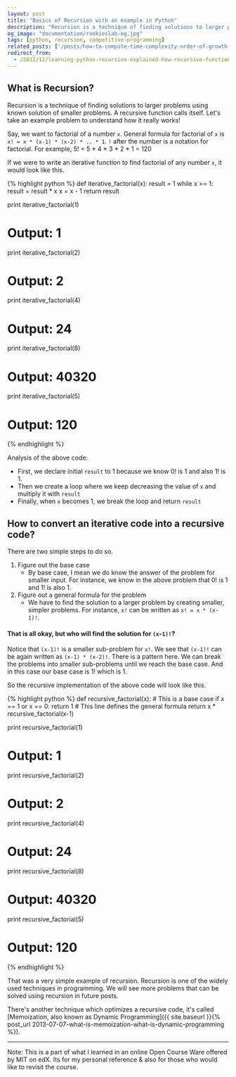 ```yaml
---
layout: post
title: "Basics of Recursion with an example in Python"
description: "Recursion is a technique of finding solutions to larger problems using known solution of smaller problems. For me atleast, it was hard to get the understanding of recursion. In this post we see an iterative and recursive version of one problem in programming."
og_image: "documentation/rookieslab-og.jpg"
tags: [python, recursion, competitive-programming]
related_posts: ['/posts/how-to-compute-time-complexity-order-of-growth-of-any-program', '/posts/what-is-memoization-what-is-dynamic-programming'] 
redirect_from:
  - /2012/12/learning-python-recursion-explained-how-recursive-functions-work.html
---
```


## What is Recursion?

Recursion is a technique of finding solutions to larger problems using known solution of smaller problems. A recursive function calls itself. Let's take an example problem to understand how it really works!

Say, we want to factorial of a number `x`. General formula for factorial of `x` is `x! = x * (x-1) * (x-2) * .. * 1`. `!` after the number is a notation for factorial. For example, 5! = 5 * 4 * 3 * 2 * 1 = 120

If we were to write an iterative function to find factorial of any number `x`, it would look like this.

{% highlight python %}
def iterative_factorial(x):
    result = 1
    while x >= 1:
        result = result * x
        x = x - 1
    return result

print iterative_factorial(1)
# Output: 1
print iterative_factorial(2)
# Output: 2
print iterative_factorial(4)
# Output: 24
print iterative_factorial(8)
# Output: 40320
print iterative_factorial(5)
# Output: 120
{% endhighlight %}

Analysis of the above code:

 - First, we declare initial `result` to 1 because we know 0! is 1 and also 1! is 1.
 - Then we create a loop where we keep decreasing the value of `x` and multiply it with `result`
 - Finally, when `x` becomes 1, we break the loop and return `result`

## How to convert an iterative code into a recursive code?

There are two simple steps to do so.

 1. Figure out the base case
    - By base case, I mean we do know the answer of the problem for smaller input. For instance, we know in the above problem that 0! is 1 and 1! is also 1.
 2. Figure out a general formula for the problem
    - We have to find the solution to a larger problem by creating smaller, simpler problems. For instance, `x!` can be written as `x! = x * (x-1)!`.

#### That is all okay, but who will find the solution for `(x-1)!`?
Notice that `(x-1)!` is a smaller sub-problem for `x!`. We see that `(x-1)!` can be again written as `(x-1) * (x-2)!`. There is a pattern here. We can break the problems into smaller sub-problems until we reach the base case. And in this case our base case is 1! which is 1.

So the recursive implementation of the above code will look like this.

{% highlight python %}
def recursive_factorial(x):
    # This is a base case
    if x == 1 or x == 0:
        return 1
    # This line defines the general formula
    return x * recursive_factorial(x-1)

print recursive_factorial(1)
# Output: 1
print recursive_factorial(2)
# Output: 2
print recursive_factorial(4)
# Output: 24
print recursive_factorial(8)
# Output: 40320
print recursive_factorial(5)
# Output: 120
{% endhighlight %}

That was a very simple example of recursion. Recursion is one of the widely used techniques in programming. We will see more problems that can be solved using recursion in future posts.

There's another technique which optimizes a recursive code, it's called [Memoization, also known as Dynamic Programming]({{ site.baseurl }}{% post_url 2013-07-07-what-is-memoization-what-is-dynamic-programming %}).

---

Note:
This is a part of what I learned in an online Open Course Ware offered by MIT on edX.
Its for my personal reference & also for those who would like to revisit the course.
